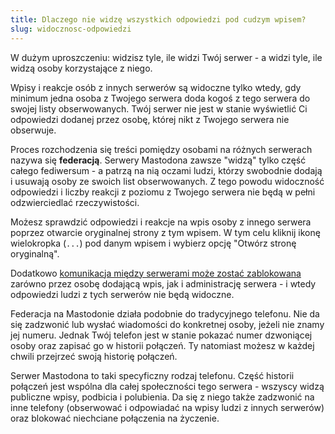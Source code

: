 ```yaml
---
title: Dlaczego nie widzę wszystkich odpowiedzi pod cudzym wpisem?
slug: widocznosc-odpowiedzi
---
```


W dużym uproszczeniu: widzisz tyle, ile widzi Twój serwer - a widzi tyle, ile widzą osoby korzystające z niego.

Wpisy i reakcje osób z innych serwerów są widoczne tylko wtedy, gdy minimum jedna osoba z Twojego serwera doda kogoś z tego serwera do swojej listy obserwowanych. Twój serwer nie jest w stanie wyświetlić Ci odpowiedzi dodanej przez osobę, której nikt z Twojego serwera nie obserwuje.

Proces rozchodzenia się treści pomiędzy osobami na różnych serwerach nazywa się **federacją**. Serwery Mastodona zawsze "widzą" tylko część całego fediwersum - a patrzą na nią oczami ludzi, którzy swobodnie dodają i usuwają osoby ze swoich list obserwowanych. Z tego powodu widoczność odpowiedzi i liczby reakcji z poziomu z Twojego serwera nie będą w pełni odzwierciedlać rzeczywistości.

Możesz sprawdzić odpowiedzi i reakcje na wpis osoby z innego serwera poprzez otwarcie oryginalnej strony z tym wpisem. W tym celu kliknij ikonę wielokropka (`...`) pod danym wpisem i wybierz opcję "Otwórz stronę oryginalną".

Dodatkowo [komunikacja między serwerami może zostać zablokowana](/nie-moge-kogos-obserwowac/) zarówno przez osobę dodającą wpis, jak i administrację serwera - i wtedy odpowiedzi ludzi z tych serwerów nie będą widoczne.

Federacja na Mastodonie działa podobnie do tradycyjnego telefonu. Nie da się zadzwonić lub wysłać wiadomości do konkretnej osoby, jeżeli nie znamy jej numeru. Jednak Twój telefon jest w stanie pokazać numer dzwoniącej osoby oraz zapisać go w historii połączeń. Ty natomiast możesz w każdej chwili przejrzeć swoją historię połączeń.

Serwer Mastodona to taki specyficzny rodzaj telefonu. Część historii połączeń jest wspólna dla całej społeczności tego serwera - wszyscy widzą publiczne wpisy, podbicia i polubienia. Da się z niego także zadzwonić na inne telefony (obserwować i odpowiadać na wpisy ludzi z innych serwerów) oraz blokować niechciane połączenia na życzenie.
